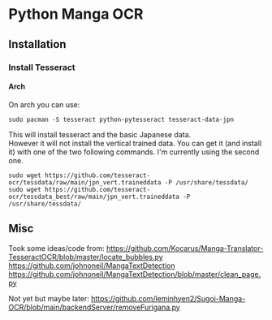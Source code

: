 # Python Manga OCR

## Installation
### Install Tesseract
#### Arch
On arch you can use:
```
sudo pacman -S tesseract python-pytesseract tesseract-data-jpn
```

This will install tesseract and the basic Japanese data.\
However it will not install the vertical trained data. You can get it (and install it) with one of the two following commands. I'm currently using the second one.
```
sudo wget https://github.com/tesseract-ocr/tessdata/raw/main/jpn_vert.traineddata -P /usr/share/tessdata/
sudo wget https://github.com/tesseract-ocr/tessdata_best/raw/main/jpn_vert.traineddata -P /usr/share/tessdata/
```



## Misc
Took some ideas/code from:
https://github.com/Kocarus/Manga-Translator-TesseractOCR/blob/master/locate_bubbles.py
https://github.com/johnoneil/MangaTextDetection
https://github.com/johnoneil/MangaTextDetection/blob/master/clean_page.py


Not yet but maybe later:
https://github.com/leminhyen2/Sugoi-Manga-OCR/blob/main/backendServer/removeFurigana.py
